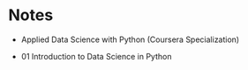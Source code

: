 # Notes

* Applied Data Science with Python (Coursera Specialization)
- 01 Introduction to Data Science in Python
